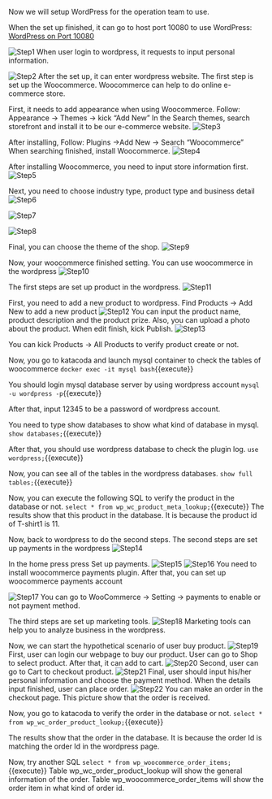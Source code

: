 Now we will setup WordPress for the operation team to use.

When the set up finished, it can go to host port 10080 to use WordPress:
[WordPress on Port 10080](https://[[HOST_SUBDOMAIN]]-10080-[[KATACODA_HOST]].environments.katacoda.com/)

![Step1](./assets/1.png)
When user login to wordpress, it requests to input personal information.

![Step2](./assets/2.png)
After the set up, it can enter wordpress website. The first step is set up the Woocommerce. Woocommerce can help to do online e-commerce store.

First, it needs to add appearance when using Woocommerce. Follow:
Appearance -> Themes -> kick “Add New”
In the Search themes, search storefront and install it to be our e-commerce website.
![Step3](./assets/3.png)

After installing, Follow:
Plugins ->Add New -> Search “Woocommerce”
When searching finished, install Woocommerce.
![Step4](./assets/4.png)

After installing Woocommerce, you need to input store information first.
![Step5](./assets/5.png)

Next, you need to choose industry type, product type and business detail
![Step6](./assets/6.png)

![Step7](./assets/7.png)

![Step8](./assets/8.png)

Final, you can choose the theme of the shop.
![Step9](./assets/9.png)

Now, your woocommerce finished setting. You can use woocommerce in the wordpress
![Step10](./assets/10.png)

The first steps are set up product in the wordpress.
![Step11](./assets/11.png)

First, you need to add a new product to wordpress. Find Products -> Add New to add a new product
![Step12](./assets/12.png)
You can input the product name, product description and the product prize. Also, you can upload a photo about the product. When edit finish, kick Publish.
![Step13](./assets/13.png)

You can kick Products -> All Products to verify product create or not.

Now, you go to katacoda and launch mysql container to check the tables of woocommerce
`docker exec -it mysql bash`{{execute}}

You should login mysql database server by using wordpress account
`mysql -u wordpress -p`{{execute}}

After that, input 12345 to be a password of  wordpress account.

You need to type show databases to show what kind of database in mysql.
`show databases;`{{execute}}

After that, you should use wordpress database to check the plugin log.
`use wordpress;`{{execute}}

Now, you can see all of the tables in the wordpress databases.
`show full tables;`{{execute}}

Now, you can execute the following SQL to verify the product in the database or not.
`select * from wp_wc_product_meta_lookup;`{{execute}}
The results show that this product in the database. It is because the product id of T-shirt1 is 11.


Now, back to wordpress to do the second steps. The second steps are set up payments in the wordpress
![Step14](./assets/14.png)

In the home press press Set up payments.
![Step15](./assets/15.png)
![Step16](./assets/16.png)
You need to install woocommerce payments plugin. After that, you can set up woocommerce payments account

![Step17](./assets/17.png)
You can go to WooCommerce -> Setting -> payments to enable or not payment method.

The third steps are set up marketing tools.
![Step18](./assets/18.png)
Marketing tools can help you to analyze business in the wordpress.

Now, we can start the hypothetical scenario of user buy product.
![Step19](./assets/19.png)
First, user can login our webpage to buy our product. User can go to Shop to select product. After that, it can add to cart.
![Step20](./assets/20.png)
Second, user can go to Cart to checkout product.
![Step21](./assets/21.png)
Final, user should input his/her personal information and choose the payment method. When the details input finished, user can place order.
![Step22](./assets/22.png)
You can make an order in the checkout page. This picture show that the order is received.

Now, you go to katacoda to verify the order in the database or not.
`select * from wp_wc_order_product_lookup;`{{execute}}

The results show that the order in the database. It is because the order Id is matching the order Id in the wordpress page.

Now, try another SQL
`select * from wp_woocommerce_order_items;`{{execute}}
Table wp_wc_order_product_lookup will show the general information of the order. Table wp_woocommerce_order_items will show the order item in what kind of order id.



